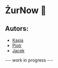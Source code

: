 # ŻurNow   :fork_and_knife:

## Autors:
* [Kasia](https://github.com/konikowska)
* [Piotr](https://github.com/flissek)
* [Jacek](https://github.com/Jacaa)

--- work in progress ---
